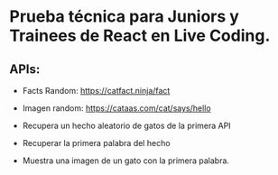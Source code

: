 # Prueba técnica para Juniors y Trainees de React en Live Coding.

## APIs:

- Facts Random: https://catfact.ninja/fact

- Imagen random: https://cataas.com/cat/says/hello

- Recupera un hecho aleatorio de gatos de la primera API

- Recuperar la primera palabra del hecho

- Muestra una imagen de un gato con la primera palabra.